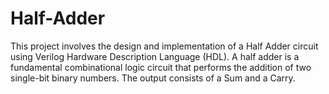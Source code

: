 # Half-Adder
This project involves the design and implementation of a Half Adder circuit using Verilog Hardware Description Language (HDL). A half adder is a fundamental combinational logic circuit that performs the addition of two single-bit binary numbers. The output consists of a Sum and a Carry.
